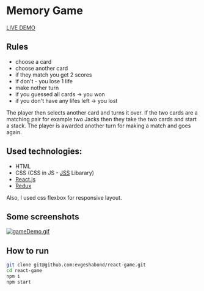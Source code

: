 # Memory Game

[LIVE DEMO](https://react-game-bh7vbo394-eugeniybondarenko-gmailcom.vercel.app/) 
## Rules
- choose a card
- choose another card
- if they match you get 2 scores
- if don't - you lose 1 life
- make nother turn
- if you guessed all cards -> you won
- if you don't have any lifes left -> you lost

The player then selects another card and turns it over. If the two cards are a matching pair for example two Jacks then they take the two cards and start a stack. The player is awarded another turn for making a match and goes again.

## Used technologies:
- HTML
- CSS (CSS in JS - [JSS](https://cssinjs.org/?v=v10.6.0) Libarary)
- [React.js](https://reactjs.org/)
- [Redux](https://redux.js.org/)

Also, I used css flexbox for responsive layout.

## Some screenshots
[![gameDemo.gif](https://i.postimg.cc/TYkj4q4g/gameDemo.gif)](https://postimg.cc/XpCyZF3Y)

## How to run
```sh
git clone git@github.com:evgeshabond/react-game.git
cd react-game
npm i
npm start
```